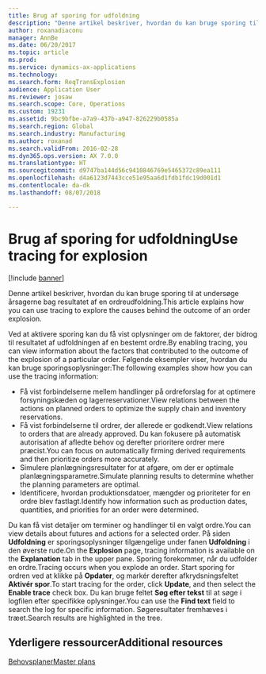 ```yaml
---
title: Brug af sporing for udfoldning
description: "Denne artikel beskriver, hvordan du kan bruge sporing til at undersøge årsagerne bag resultatet af en ordreudfoldning."
author: roxanadiaconu
manager: AnnBe
ms.date: 06/20/2017
ms.topic: article
ms.prod: 
ms.service: dynamics-ax-applications
ms.technology: 
ms.search.form: ReqTransExplosion
audience: Application User
ms.reviewer: josaw
ms.search.scope: Core, Operations
ms.custom: 19231
ms.assetid: 9bc9bfbe-a7a9-437b-a947-826229b0585a
ms.search.region: Global
ms.search.industry: Manufacturing
ms.author: roxanad
ms.search.validFrom: 2016-02-28
ms.dyn365.ops.version: AX 7.0.0
ms.translationtype: HT
ms.sourcegitcommit: d9747ba144d56c9410846769e5465372c89ea111
ms.openlocfilehash: d4a6123d7443cce51e95aa6d1fdb1fdc19d001d1
ms.contentlocale: da-dk
ms.lasthandoff: 08/07/2018

---
```


# <a name="use-tracing-for-explosion"></a><span data-ttu-id="5a4ff-103">Brug af sporing for udfoldning</span><span class="sxs-lookup"><span data-stu-id="5a4ff-103">Use tracing for explosion</span></span>

[!include [banner](../includes/banner.md)]

<span data-ttu-id="5a4ff-104">Denne artikel beskriver, hvordan du kan bruge sporing til at undersøge årsagerne bag resultatet af en ordreudfoldning.</span><span class="sxs-lookup"><span data-stu-id="5a4ff-104">This article explains how you can use tracing to explore the causes behind the outcome of an order explosion.</span></span>

<span data-ttu-id="5a4ff-105">Ved at aktivere sporing kan du få vist oplysninger om de faktorer, der bidrog til resultatet af udfoldningen af en bestemt ordre.</span><span class="sxs-lookup"><span data-stu-id="5a4ff-105">By enabling tracing, you can view information about the factors that contributed to the outcome of the explosion of a particular order.</span></span> <span data-ttu-id="5a4ff-106">Følgende eksempler viser, hvordan du kan bruge sporingsoplysninger:</span><span class="sxs-lookup"><span data-stu-id="5a4ff-106">The following examples show how you can use the tracing information:</span></span>

-   <span data-ttu-id="5a4ff-107">Få vist forbindelserne mellem handlinger på ordreforslag for at optimere forsyningskæden og lagerreservationer.</span><span class="sxs-lookup"><span data-stu-id="5a4ff-107">View relations between the actions on planned orders to optimize the supply chain and inventory reservations.</span></span>
-   <span data-ttu-id="5a4ff-108">Få vist forbindelserne til ordrer, der allerede er godkendt.</span><span class="sxs-lookup"><span data-stu-id="5a4ff-108">View relations to orders that are already approved.</span></span> <span data-ttu-id="5a4ff-109">Du kan fokusere på automatisk autorisation af afledte behov og derefter prioritere ordrer mere præcist.</span><span class="sxs-lookup"><span data-stu-id="5a4ff-109">You can focus on automatically firming derived requirements and then prioritize orders more accurately.</span></span>
-   <span data-ttu-id="5a4ff-110">Simulere planlægningsresultater for at afgøre, om der er optimale planlægningsparametre.</span><span class="sxs-lookup"><span data-stu-id="5a4ff-110">Simulate planning results to determine whether the planning parameters are optimal.</span></span>
-   <span data-ttu-id="5a4ff-111">Identificere, hvordan produktionsdatoer, mængder og prioriteter for en ordre blev fastlagt.</span><span class="sxs-lookup"><span data-stu-id="5a4ff-111">Identify how information such as production dates, quantities, and priorities for an order were determined.</span></span>

<span data-ttu-id="5a4ff-112">Du kan få vist detaljer om terminer og handlinger til en valgt ordre.</span><span class="sxs-lookup"><span data-stu-id="5a4ff-112">You can view details about futures and actions for a selected order.</span></span> <span data-ttu-id="5a4ff-113">På siden **Udfoldning** er sporingsoplysninger tilgængelige under fanen **Udfoldning** i den øverste rude.</span><span class="sxs-lookup"><span data-stu-id="5a4ff-113">On the **Explosion** page, tracing information is available on the **Explanation** tab in the upper pane.</span></span> <span data-ttu-id="5a4ff-114">Sporing forekommer, når du udfolder en ordre.</span><span class="sxs-lookup"><span data-stu-id="5a4ff-114">Tracing occurs when you explode an order.</span></span> <span data-ttu-id="5a4ff-115">Start sporing for ordren ved at klikke på **Opdater**, og markér derefter afkrydsningsfeltet **Aktivér spor**.</span><span class="sxs-lookup"><span data-stu-id="5a4ff-115">To start tracing for the order, click **Update**, and then select the **Enable trace** check box.</span></span> <span data-ttu-id="5a4ff-116">Du kan bruge feltet **Søg efter tekst** til at søge i logfilen efter specifikke oplysninger.</span><span class="sxs-lookup"><span data-stu-id="5a4ff-116">You can use the **Find text** field to search the log for specific information.</span></span> <span data-ttu-id="5a4ff-117">Søgeresultater fremhæves i træet.</span><span class="sxs-lookup"><span data-stu-id="5a4ff-117">Search results are highlighted in the tree.</span></span>

<a name="additional-resources"></a><span data-ttu-id="5a4ff-118">Yderligere ressourcer</span><span class="sxs-lookup"><span data-stu-id="5a4ff-118">Additional resources</span></span>
--------

[<span data-ttu-id="5a4ff-119">Behovsplaner</span><span class="sxs-lookup"><span data-stu-id="5a4ff-119">Master plans</span></span>](master-plans.md)




